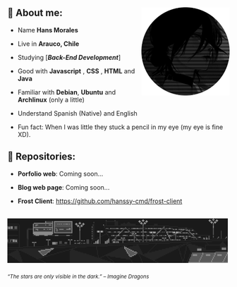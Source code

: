 <div>
<img src="./img/profile01.png" width="200" align="right"/>
 <!---<img src="./img/about_whiteandblack_style0.gif" width="500" />-->
 
## 🌱 About me:

- Name **Hans Morales**

- Live in **Arauco, Chile**

- Studying [***Back-End Development***]

- Good with **Javascript** , **CSS** , **HTML** and **Java**

- Familiar with **Debian**, **Ubuntu** and **Archlinux** (only a little)

- Understand Spanish (Native) and English

- Fun fact: When I was little they stuck a pencil in my eye (my eye is fine XD). 

 ## 💫 Repositories:

- **Porfolio web**: Coming soon...

- **Blog web page**: Coming soon...

- **Frost Client**: https://github.com/hanssy-cmd/frost-client

<br/>
<img src="./img/about_whiteandblack_style.gif" width="500">
<br/>
  
<sub> *“The stars are only visible in the dark.” – Imagine Dragons* </sub>

</div>
